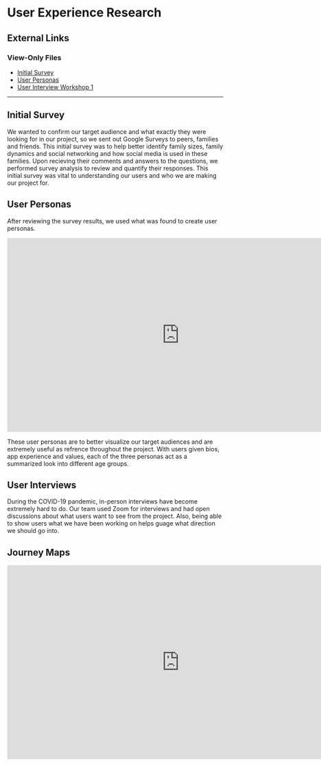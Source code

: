 # User Experience Research

## External Links

### View-Only Files

- [Initial Survey](https://docs.google.com/document/d/1FRnMkmJf4eU00AY5tFJ1J-UZ8iFfKFoPRqiLLTi652E/edit?usp=sharing)
- [User Personas](https://www.figma.com/file/H1x8uEzPZo9c4mPEOa1el5/User-Personas?node-id=0%3A1)
- [User Interview Workshop 1](https://docs.google.com/document/d/1JAGNNP0TkOsEL04IFcYfiFxyScqJXDhqe_eK1tQc-dk/edit?usp=sharing)

---

## Initial Survey

We wanted to confirm our target audience and what exactly they were looking for in our project, so we sent out Google Surveys to peers, families and friends.  This initial survey was to help better identify family sizes, family dynamics and social networking and how social media is used in these families.  Upon recieving their comments and answers to the questions, we performed survey analysis to review and quantify their responses.  This initial survey was vital to understanding our users and who we are making our project for.

## User Personas

After reviewing the survey results, we used what was found to create user personas.

<iframe style="border: 1px solid rgba(0, 0, 0, 0.1);" width="800" height="450" src="https://www.figma.com/embed?embed_host=share&url=https%3A%2F%2Fwww.figma.com%2Ffile%2FH1x8uEzPZo9c4mPEOa1el5%2FUser-Personas%3Fnode-id%3D0%253A1" allowfullscreen></iframe>

These user personas are to better visualize our target audiences and are extremely useful as refrence throughout the project.  With users given bios, app experience and values, each of the three personas act as a summarized look into different age groups.

## User Interviews

During the COVID-19 pandemic, in-person interviews have become extremely hard to do.  Our team used Zoom for interviews and had open discussions about what users want to see from the project.  Also, being able to show users what we have been working on helps guage what direction we should go into.

## Journey Maps

<iframe style="border: 1px solid rgba(0, 0, 0, 0.1);" width="800" height="450" src="https://www.figma.com/embed?embed_host=share&url=https%3A%2F%2Fwww.figma.com%2Ffile%2FgwUNsVfOr3FYvVOqkbmqb5%2FJourney-Maps%3Fnode-id%3D0%253A1" allowfullscreen></iframe>
